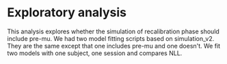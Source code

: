 # Exploratory analysis

This analysis explores whether the simulation of recalibration phase should include pre-mu.
We had two model fitting scripts based on simulation_v2. They are the same except that one includes pre-mu and one doesn't. We fit two models with one subject, one session and compares NLL.

